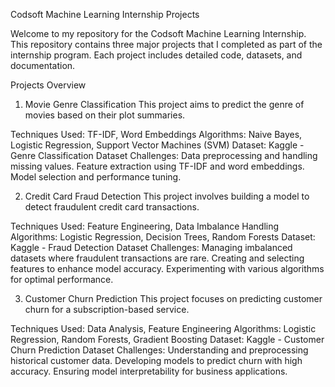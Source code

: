 Codsoft Machine Learning Internship Projects

Welcome to my repository for the Codsoft Machine Learning Internship. This repository contains three major projects that I completed as part of the internship program. Each project includes detailed code, datasets, and documentation.

Projects Overview

1. Movie Genre Classification
This project aims to predict the genre of movies based on their plot summaries.

Techniques Used: TF-IDF, Word Embeddings
Algorithms: Naive Bayes, Logistic Regression, Support Vector Machines (SVM)
Dataset: Kaggle - Genre Classification Dataset
Challenges:
Data preprocessing and handling missing values.
Feature extraction using TF-IDF and word embeddings.
Model selection and performance tuning.

2. Credit Card Fraud Detection
This project involves building a model to detect fraudulent credit card transactions.

Techniques Used: Feature Engineering, Data Imbalance Handling
Algorithms: Logistic Regression, Decision Trees, Random Forests
Dataset: Kaggle - Fraud Detection Dataset
Challenges:
Managing imbalanced datasets where fraudulent transactions are rare.
Creating and selecting features to enhance model accuracy.
Experimenting with various algorithms for optimal performance.

3. Customer Churn Prediction
This project focuses on predicting customer churn for a subscription-based service.

Techniques Used: Data Analysis, Feature Engineering
Algorithms: Logistic Regression, Random Forests, Gradient Boosting
Dataset: Kaggle - Customer Churn Prediction Dataset
Challenges:
Understanding and preprocessing historical customer data.
Developing models to predict churn with high accuracy.
Ensuring model interpretability for business applications.
